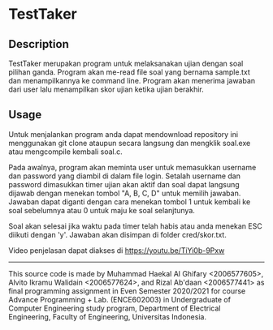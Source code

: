 # TestTaker

Description
---------------
TestTaker merupakan program untuk melaksanakan ujian dengan soal pilihan ganda. Program akan me-read file soal yang bernama sample.txt dan menampilkannya ke command line. Program akan menerima jawaban dari user lalu menampilkan skor ujian ketika ujian berakhir. 

Usage
---------------
Untuk menjalankan program anda dapat mendownload repository ini menggunakan git clone ataupun secara langsung dan mengklik soal.exe atau mengcompile kembali soal.c.

Pada awalnya, program akan meminta user untuk memasukkan username dan password yang diambil di dalam file login. Setalah username dan password dimasukkan timer ujian akan aktif dan soal dapat langsung dijawab dengan menekan tombol "A, B, C, D" untuk memilih jawaban. Jawaban dapat diganti dengan cara menekan tombol 1 untuk kembali ke soal sebelumnya atau 0 untuk maju ke soal selanjtunya.

Soal akan selesai jika waktu pada timer telah habis atau anda menekan ESC diikuti dengan 'y'. Jawaban akan disimpan di folder cred/skor.txt.

Video penjelasan dapat diakses di https://youtu.be/TiYi0b-9Pxw

---------------
This source code is made by Muhammad Haekal Al Ghifary <2006577605>, Alvito Ikramu Walidain <2006577624>, and Rizal Ab'daan <2006577441> as final programming assignment in Even Semester 2020/2021 for course Advance Programming + Lab. (ENCE602003) in Undergraduate of Computer Engineering study program, Department of Electrical Engineering, Faculty of Engineering, Universitas Indonesia.
